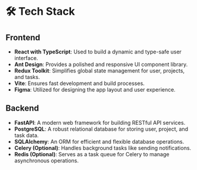# 🛠 Tech Stack

## Frontend

- **React with TypeScript**: Used to build a dynamic and type-safe user interface.
- **Ant Design**: Provides a polished and responsive UI component library.
- **Redux Toolkit**: Simplifies global state management for user, projects, and tasks.
- **Vite**: Ensures fast development and build processes.
- **Figma**: Utilized for designing the app layout and user experience.

## Backend

- **FastAPI**: A modern web framework for building RESTful API services.
- **PostgreSQL**: A robust relational database for storing user, project, and task data.
- **SQLAlchemy**: An ORM for efficient and flexible database operations.
- **Celery (Optional)**: Handles background tasks like sending notifications.
- **Redis (Optional)**: Serves as a task queue for Celery to manage asynchronous operations.

